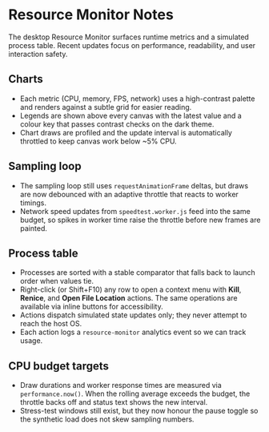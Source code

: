 # Resource Monitor Notes

The desktop Resource Monitor surfaces runtime metrics and a simulated process table. Recent updates focus on performance,
readability, and user interaction safety.

## Charts
- Each metric (CPU, memory, FPS, network) uses a high-contrast palette and renders against a subtle grid for easier reading.
- Legends are shown above every canvas with the latest value and a colour key that passes contrast checks on the dark theme.
- Chart draws are profiled and the update interval is automatically throttled to keep canvas work below ~5% CPU.

## Sampling loop
- The sampling loop still uses `requestAnimationFrame` deltas, but draws are now debounced with an adaptive throttle that reacts
  to worker timings.
- Network speed updates from `speedtest.worker.js` feed into the same budget, so spikes in worker time raise the throttle
  before new frames are painted.

## Process table
- Processes are sorted with a stable comparator that falls back to launch order when values tie.
- Right-click (or Shift+F10) any row to open a context menu with **Kill**, **Renice**, and **Open File Location** actions. The
  same operations are available via inline buttons for accessibility.
- Actions dispatch simulated state updates only; they never attempt to reach the host OS.
- Each action logs a `resource-monitor` analytics event so we can track usage.

## CPU budget targets
- Draw durations and worker response times are measured via `performance.now()`. When the rolling average exceeds the budget,
  the throttle backs off and status text shows the new interval.
- Stress-test windows still exist, but they now honour the pause toggle so the synthetic load does not skew sampling numbers.
